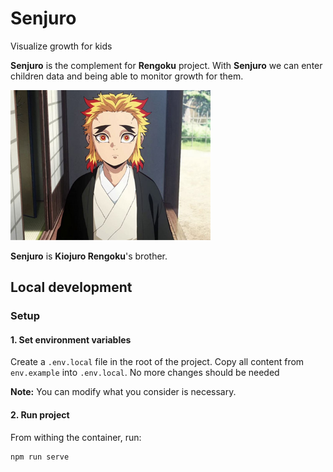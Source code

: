 # Senjuro

Visualize growth for kids

**Senjuro** is the complement for **Rengoku** project. With **Senjuro** we can enter children data and being able to monitor growth for them.

<img src="senjuro.jpg" alt="Senjuro's image" width="320"/>

**Senjuro** is **Kiojuro Rengoku**'s brother.

## Local development

### Setup

#### 1. Set environment variables

Create a `.env.local` file in the root of the project. Copy all content from `env.example` into `.env.local`. No more changes should be needed

**Note:** You can modify what you consider is necessary.

#### 2. Run project

From withing the container, run:

```sh
npm run serve
```
